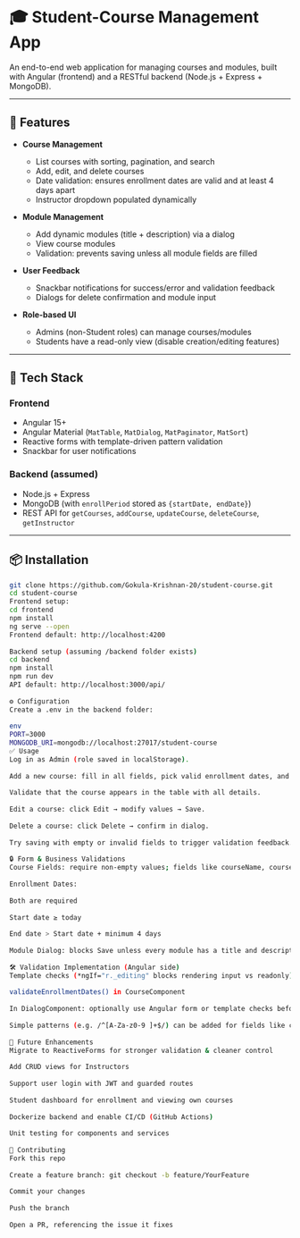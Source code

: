 # 🎓 Student-Course Management App
 
An end-to-end web application for managing courses and modules, built with Angular (frontend) and a RESTful backend (Node.js + Express + MongoDB).
 
---
 
## 🚀 Features
 
- **Course Management**
  - List courses with sorting, pagination, and search
  - Add, edit, and delete courses
  - Date validation: ensures enrollment dates are valid and at least 4 days apart
  - Instructor dropdown populated dynamically
 
- **Module Management**
  - Add dynamic modules (title + description) via a dialog
  - View course modules
  - Validation: prevents saving unless all module fields are filled
 
- **User Feedback**
  - Snackbar notifications for success/error and validation feedback
  - Dialogs for delete confirmation and module input
 
- **Role-based UI**
  - Admins (non-Student roles) can manage courses/modules
  - Students have a read-only view (disable creation/editing features)
 
---
 
## 🧩 Tech Stack
 
### Frontend
- Angular 15+
- Angular Material (`MatTable`, `MatDialog`, `MatPaginator`, `MatSort`)
- Reactive forms with template-driven pattern validation
- Snackbar for user notifications
 
### Backend (assumed)
- Node.js + Express
- MongoDB (with `enrollPeriod` stored as `{startDate, endDate}`)
- REST API for `getCourses`, `addCourse`, `updateCourse`, `deleteCourse`, `getInstructor`
 
---
 
## 📦 Installation
 
```bash
git clone https://github.com/Gokula-Krishnan-20/student-course.git
cd student-course
Frontend setup:
cd frontend
npm install
ng serve --open
Frontend default: http://localhost:4200
 
Backend setup (assuming /backend folder exists)
cd backend
npm install
npm run dev
API default: http://localhost:3000/api/
 
⚙️ Configuration
Create a .env in the backend folder:
 
env
PORT=3000
MONGODB_URI=mongodb://localhost:27017/student-course
✅ Usage
Log in as Admin (role saved in localStorage).
 
Add a new course: fill in all fields, pick valid enrollment dates, and click Add New Course → module dialog pops up → add at least one module and Save.
 
Validate that the course appears in the table with all details.
 
Edit a course: click Edit → modify values → Save.
 
Delete a course: click Delete → confirm in dialog.
 
Try saving with empty or invalid fields to trigger validation feedback.
 
🔒 Form & Business Validations
Course Fields: require non-empty values; fields like courseName, courseCode, and department must not be just numbers or symbols.
 
Enrollment Dates:
 
Both are required
 
Start date ≥ today
 
End date > Start date + minimum 4 days
 
Module Dialog: blocks Save unless every module has a title and description filled.
 
🛠️ Validation Implementation (Angular side)
Template checks (*ngIf="r._editing" blocks rendering input vs readonly)
 
validateEnrollmentDates() in CourseComponent
 
In DialogComponent: optionally use Angular form or template checks before saveModules()
 
Simple patterns (e.g. /^[A-Za-z0-9 ]+$/) can be added for fields like course name or code
 
🌱 Future Enhancements
Migrate to ReactiveForms for stronger validation & cleaner control
 
Add CRUD views for Instructors
 
Support user login with JWT and guarded routes
 
Student dashboard for enrollment and viewing own courses
 
Dockerize backend and enable CI/CD (GitHub Actions)
 
Unit testing for components and services
 
🤝 Contributing
Fork this repo
 
Create a feature branch: git checkout -b feature/YourFeature
 
Commit your changes
 
Push the branch
 
Open a PR, referencing the issue it fixes
